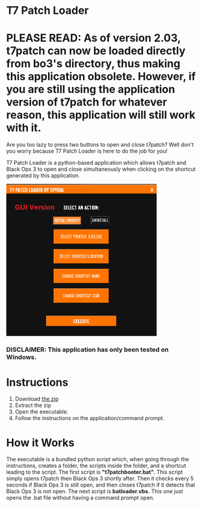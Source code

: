 # T7 Patch Loader

# PLEASE READ: As of version 2.03, t7patch can now be loaded directly from bo3's directory, thus making this application obsolete. However, if you are still using the application version of t7patch for whatever reason, this application will still work with it.

Are you too lazy to press two buttons to open and close t7patch? Well don't you worry because T7 Patch Loader is here to do the job for you!

T7 Patch Loader is a python-based application which allows t7patch and Black Ops 3 to open and close simultaneously when clicking on the shortcut generated by this application.

<img src="/guiscreenshot.png" width="400" >

### DISCLAIMER: This application has only been tested on Windows.

# Instructions
1. Download [the zip](https://github.com/notspyral/t7patchloader/releases/tag/Current)
2. Extract the zip 
3. Open the executable.
4. Follow the instructions on the application/command prompt.

# How it Works

The executable is a bundled python script which, when going through the instructions, creates a folder, the scripts inside the folder, and a shortcut leading to the script. The first script is **"t7patchbooter.bat".** This script simply opens t7patch then Black Ops 3 shortly after. Then it checks every 5 seconds if Black Ops 3 is still open, and then closes t7patch if it detects that Black Ops 3 is not open. The next script is **batloader.vbs.** This one just opens the .bat file without having a command prompt open.
